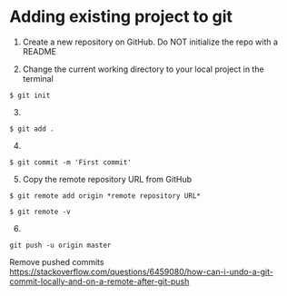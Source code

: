 # Adding existing project to git

1. Create a new repository on GitHub. Do NOT initialize the repo with a README

2. Change the current working directory to your local project in the terminal
``` 
$ git init 
```
	
3. 
``` 
$ git add . 
```

4. 
``` 
$ git commit -m 'First commit' 
```

5. Copy the remote repository URL from GitHub

``` 
$ git remote add origin *remote repository URL* 

$ git remote -v
```
6.
```
git push -u origin master
```



Remove pushed commits
https://stackoverflow.com/questions/6459080/how-can-i-undo-a-git-commit-locally-and-on-a-remote-after-git-push

